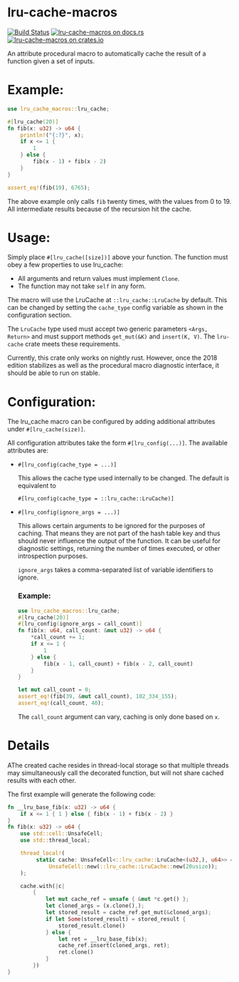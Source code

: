 lru-cache-macros
================
[![Build Status](https://travis-ci.org/tylerreisinger/lru-cache-macro.svg?branch=master)](https://travis-ci.org/tylerreisinger/lru-cache-macro)
[![lru-cache-macros on docs.rs][docsrs-image]][docsrs]
[![lru-cache-macros on crates.io][crates-image]][crates]

[docsrs-image]: https://docs.rs/lru-cache-macros/badge.svg
[docsrs]: https://docs.rs/lru-cache-macros
[crates-image]: https://img.shields.io/crates/v/lru-cache-macros.svg
[crates]: https://crates.io/crates/lru-cache-macros/

An attribute procedural macro to automatically cache the result of a function given a set of inputs.

# Example:

```rust
use lru_cache_macros::lru_cache;

#[lru_cache(20)]
fn fib(x: u32) -> u64 {
    println!("{:?}", x);
    if x <= 1 {
        1
    } else {
        fib(x - 1) + fib(x - 2)
    }
}

assert_eq!(fib(19), 6765);
```

The above example only calls `fib` twenty times, with the values from 0 to 19. All intermediate
results because of the recursion hit the cache.

# Usage:

Simply place `#[lru_cache([size])]` above your function. The function must obey a few properties
to use lru_cache:

* All arguments and return values must implement `Clone`.
* The function may not take `self` in any form.

The macro will use the LruCache at `::lru_cache::LruCache` by default. This can be changed by
setting the `cache_type` config variable as shown in the configuration section.

The `LruCache` type used must accept two generic parameters `<Args, Return>` and must support methods
`get_mut(&K)` and `insert(K, V)`. The `lru-cache` crate meets these requirements.

Currently, this crate only works on nightly rust. However, once the 2018 edition stabilizes as well as the
procedural macro diagnostic interface, it should be able to run on stable.

# Configuration:

The lru_cache macro can be configured by adding additional attributes under `#[lru_cache(size)]`.

All configuration attributes take the form `#[lru_config(...)]`. The available attributes are:

* `#[lru_config(cache_type = ...)]`

    This allows the cache type used internally to be changed. The default is equivalent to
    
    ```#[lru_config(cache_type = ::lru_cache::LruCache)]```
    
* `#[lru_config(ignore_args = ...)]`
    
    This allows certain arguments to be ignored for the purposes of caching. That means they are not part of the 
    hash table key and thus should never influence the output of the function. It can be useful for diagnostic settings,
    returning the number of times executed, or other introspection purposes.
    
    `ignore_args` takes a comma-separated list of variable identifiers to ignore.
    
    ### Example:
    ```rust
    use lru_cache_macros::lru_cache;
    #[lru_cache(20)]
    #[lru_config(ignore_args = call_count)]
    fn fib(x: u64, call_count: &mut u32) -> u64 {
        *call_count += 1;
        if x <= 1 {
            1
        } else {
            fib(x - 1, call_count) + fib(x - 2, call_count)
        }
    }

    let mut call_count = 0;
    assert_eq!(fib(39, &mut call_count), 102_334_155);
    assert_eq!(call_count, 40);
    ```
    
    The `call_count` argument can vary, caching is only done based on `x`.

# Details
AThe created cache resides in thread-local storage so that multiple threads may simultaneously call
the decorated function, but will not share cached results with each other.

The first example will generate the following code:

```rust
fn __lru_base_fib(x: u32) -> u64 {
    if x <= 1 { 1 } else { fib(x - 1) + fib(x - 2) }
}
fn fib(x: u32) -> u64 {
    use std::cell::UnsafeCell;
    use std::thread_local;

    thread_local!(
         static cache: UnsafeCell<::lru_cache::LruCache<(u32,), u64>> =
             UnsafeCell::new(::lru_cache::LruCache::new(20usize));
    );

    cache.with(|c|
        {
            let mut cache_ref = unsafe { &mut *c.get() };
            let cloned_args = (x.clone(),);
            let stored_result = cache_ref.get_mut(&cloned_args);
            if let Some(stored_result) = stored_result {
                stored_result.clone()
            } else {
                let ret = __lru_base_fib(x);
                cache_ref.insert(cloned_args, ret);
                ret.clone()
            }
        })
}
```
